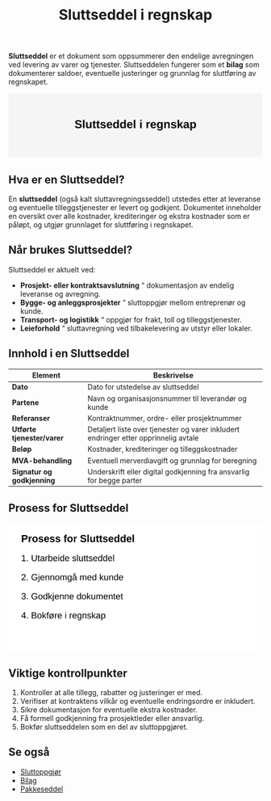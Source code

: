 ﻿---
title: "Sluttseddel i regnskap"
seoTitle: "Sluttseddel | Dokument for endelig avregning"
description: "Sluttseddel oppsummerer endelig avregning ved levering av varer og tjenester og fungerer som bilag i regnskapet. Innhold, bruk og kontrollpunkter."
summary: "Hva er en sluttseddel, når brukes den og hva skal den inneholde? Kort oversikt med sjekkpunkter."
---

**Sluttseddel** er et dokument som oppsummerer den endelige avregningen ved levering av varer og tjenester. Sluttseddelen fungerer som et **bilag** som dokumenterer saldoer, eventuelle justeringer og grunnlag for sluttføring av regnskapet.

![Illustrasjon av Sluttseddel i regnskap](sluttseddel-image.svg)

## Hva er en Sluttseddel?

En **sluttseddel** (også kalt sluttavregningsseddel) utstedes etter at leveranse og eventuelle tilleggstjenester er levert og godkjent. Dokumentet inneholder en oversikt over alle kostnader, krediteringer og ekstra kostnader som er påløpt, og utgjør grunnlaget for sluttføring i regnskapet.

## Når brukes Sluttseddel?

Sluttseddel er aktuelt ved:

* **Prosjekt- eller kontraktsavslutning** “ dokumentasjon av endelig leveranse og avregning.
* **Bygge- og anleggsprosjekter** “ sluttoppgjør mellom entreprenør og kunde.
* **Transport- og logistikk** “ oppgjør for frakt, toll og tilleggstjenester.
* **Leieforhold** “ sluttavregning ved tilbakelevering av utstyr eller lokaler.

## Innhold i en Sluttseddel

| **Element**                | **Beskrivelse**                                                                 |
|----------------------------|---------------------------------------------------------------------------------|
| **Dato**                   | Dato for utstedelse av sluttseddel                                              |
| **Partene**                | Navn og organisasjonsnummer til leverandør og kunde                             |
| **Referanser**             | Kontraktnummer, ordre- eller prosjektnummer                                      |
| **Utførte tjenester/varer**| Detaljert liste over tjenester og varer inkludert endringer etter opprinnelig avtale |
| **Beløp**                  | Kostnader, krediteringer og tilleggskostnader                                   |
| **MVA-behandling**         | Eventuell merverdiavgift og grunnlag for beregning                              |
| **Signatur og godkjenning**| Underskrift eller digital godkjenning fra ansvarlig for begge parter            |

## Prosess for Sluttseddel

![Prosess for utarbeidelse og godkjenning av Sluttseddel](sluttseddel-prosess.svg)

## Viktige kontrollpunkter

1. Kontroller at alle tillegg, rabatter og justeringer er med.
2. Verifiser at kontraktens vilkår og eventuelle endringsordre er inkludert.
3. Sikre dokumentasjon for eventuelle ekstra kostnader.
4. Få formell godkjenning fra prosjektleder eller ansvarlig.
5. Bokfør sluttseddelen som en del av sluttoppgjøret.

## Se også

* [Sluttoppgjør](/blogs/regnskap/sluttoppgjor "Sluttoppgjør i regnskap")
* [Bilag](/blogs/regnskap/hva-er-bilag "Hva er Bilag? En Komplett Guide til Regnskapsbilag")
* [Pakkeseddel](/blogs/regnskap/hva-er-pakkeseddel "Hva er Pakkeseddel? Komplett Guide til Leveringsdokumentasjon og Regnskap")









